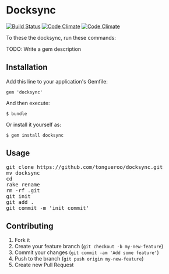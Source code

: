 # Docksync

[![Build Status](https://magnum.travis-ci.com/)](https://magnum.travis-ci.com/)
[![Code Climate](https://codeclimate.com/)](https://codeclimate.com/)
[![Code Climate](https://codeclimate.com/)](https://codeclimate.com/)

To these the docksync, run these commands:

TODO: Write a gem description

## Installation

Add this line to your application's Gemfile:

    gem 'docksync'

And then execute:

    $ bundle

Or install it yourself as:

    $ gem install docksync

## Usage

<pre>
git clone https://github.com/tongueroo/docksync.git
mv docksync <project_name>
cd <project_name>
rake rename
rm -rf .git
git init
git add .
git commit -m 'init commit'
</pre>

## Contributing

1. Fork it
2. Create your feature branch (`git checkout -b my-new-feature`)
3. Commit your changes (`git commit -am 'Add some feature'`)
4. Push to the branch (`git push origin my-new-feature`)
5. Create new Pull Request